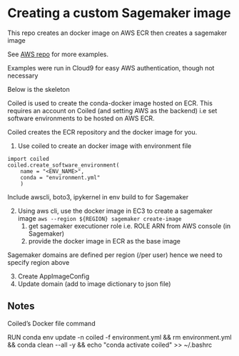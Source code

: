 # Creating a custom Sagemaker image

This repo creates an docker image on AWS ECR then creates a sagemaker image

See [AWS repo](https://github.com/aws-samples/sagemaker-studio-custom-image-samples) for more examples.

Examples were run in Cloud9 for easy AWS authentication, though not necessary

Below is the skeleton

Coiled is used to create the conda-docker image hosted on ECR.
This requires an account on Coiled (and setting AWS as the backend)
i.e set software environments to be hosted on AWS ECR.

Coiled creates the ECR repository and the docker image for you.

1. Use coiled to create an docker image with environment file
```
import coiled
coiled.create_software_environment(
	name = "<ENV_NAME>",
	conda = "environment.yml"
	)
```
Include awscli, boto3, ipykernel in env build to for Sagemaker
		
2. Using aws cli, use the docker image in EC3 to create a sagemaker image
`aws --region ${REGION} sagemaker create-image`
    1. get sagemaker executioner role i.e. ROLE ARN from AWS console (in Sagemaker)
    2. provide the docker image in ECR as the base image
    
Sagemaker domains are defined per region (/per user) hence we need to specify region above

3. Create AppImageConfig
4. Update domain (add to image dictionary to json file)


## Notes

Coiled’s Docker file command

RUN conda env update -n coiled -f environment.yml     && rm environment.yml     && conda clean --all -y     && echo "conda activate coiled" >> ~/.bashrc



